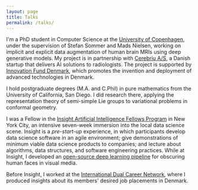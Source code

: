 ```yaml
---
layout: page
title: Talks
permalink: /talks/
---
```


I'm a PhD student in Computer Science at the [University of Copenhagen](https://di.ku.dk/english/), under the supervision of Stefan Sommer and Mads Nielsen, working on implicit and explicit data augmentation of human brain MRIs using deep generative models. My project is in partnership with [Cerebriu A/S](https://www.cerebriu.com/), a Danish startup that delivers AI solutions to radiologists. The project is supported by [Innovation Fund Denmark](https://innovationsfonden.dk/en), which promotes the invention and deployment of advanced technologies in Denmark.

I hold postgraduate degrees (M.A. and C.Phil) in pure mathematics from the University of California, San Diego. I did research there, applying the representation theory of semi-simple Lie groups to variational problems in conformal geometry.

I was a Fellow in the [Insight Artificial Intelligence Fellows Program](https://www.insightdata.ai/) in New York City, an intensive seven-week immersion into the local data science scene. Insight is a *pre-start-up* experience, in which participants develop data science software in an agile environment; give demonstrations of minimum viable data science products to companies; and lecture about algorithms, data structures, and software engineering practices. While at Insight, I developed an [open-source deep learning pipeline](https://github.com/admshumar/insight-face-erase) for obscuring human faces in visual media.

Before Insight, I worked at the [International Dual Career Network](http://www.idcn.info/), where I produced insights about its members' desired job placements in Denmark.
